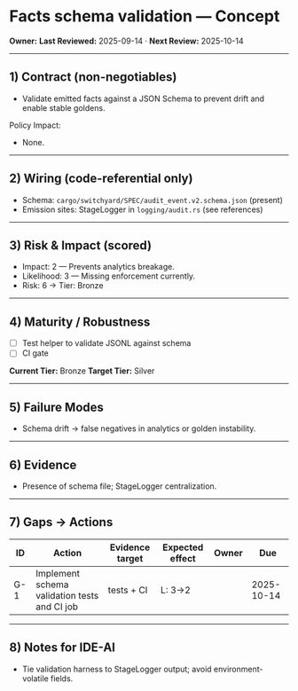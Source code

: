 # Facts schema validation — Concept

**Owner:** <owner>
**Last Reviewed:** 2025-09-14 · **Next Review:** 2025-10-14

---

## 1) Contract (non-negotiables)

- Validate emitted facts against a JSON Schema to prevent drift and enable stable goldens.

Policy Impact:

- None.

---

## 2) Wiring (code-referential only)

- Schema: `cargo/switchyard/SPEC/audit_event.v2.schema.json` (present)
- Emission sites: StageLogger in `logging/audit.rs` (see references)

---

## 3) Risk & Impact (scored)

- Impact: 2 — Prevents analytics breakage.
- Likelihood: 3 — Missing enforcement currently.
- Risk: 6 → Tier: Bronze

---

## 4) Maturity / Robustness

- [ ] Test helper to validate JSONL against schema
- [ ] CI gate

**Current Tier:** Bronze
**Target Tier:** Silver

---

## 5) Failure Modes

- Schema drift → false negatives in analytics or golden instability.

---

## 6) Evidence

- Presence of schema file; StageLogger centralization.

---

## 7) Gaps → Actions

| ID | Action | Evidence target | Expected effect | Owner | Due |
|----|--------|-----------------|-----------------|-------|-----|
| G-1 | Implement schema validation tests and CI job | tests + CI | L: 3→2 | <owner> | 2025-10-14 |

---

## 8) Notes for IDE-AI

- Tie validation harness to StageLogger output; avoid environment-volatile fields.
